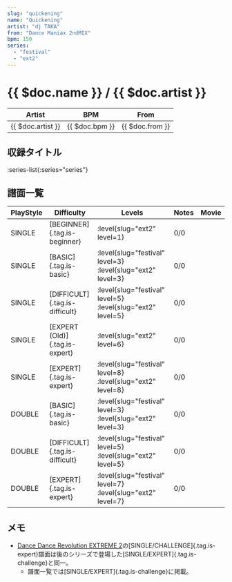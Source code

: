 ```yaml
---
slug: "quickening"
name: "Quickening"
artist: "dj TAKA"
from: "Dance Maniax 2ndMIX"
bpm: 150
series:
  - "festival"
  - "ext2"
---
```


# {{ $doc.name }} / {{ $doc.artist }}

|Artist|BPM|From|
|------|---|----|
|{{ $doc.artist }}|{{ $doc.bpm }}|{{ $doc.from }}|

## 収録タイトル

:series-list{:series="series"}

## 譜面一覧

|PlayStyle|Difficulty|Levels|Notes|Movie|
|---------|----------|------|-----|-----|
|SINGLE|[BEGINNER]{.tag.is-beginner}|:level{slug="ext2" level=1}|0/0||
|SINGLE|[BASIC]{.tag.is-basic}|:level{slug="festival" level=3} :level{slug="ext2" level=3}|0/0||
|SINGLE|[DIFFICULT]{.tag.is-difficult}|:level{slug="festival" level=5} :level{slug="ext2" level=5}|0/0||
|SINGLE|[EXPERT (Old)]{.tag.is-expert}|:level{slug="ext2" level=6}|0/0||
|SINGLE|[EXPERT]{.tag.is-expert}|:level{slug="festival" level=8} :level{slug="ext2" level=8}|0/0||
|DOUBLE|[BASIC]{.tag.is-basic}|:level{slug="festival" level=3} :level{slug="ext2" level=3}|0/0||
|DOUBLE|[DIFFICULT]{.tag.is-difficult}|:level{slug="festival" level=5} :level{slug="ext2" level=5}|0/0||
|DOUBLE|[EXPERT]{.tag.is-expert}|:level{slug="festival" level=7} :level{slug="ext2" level=7}|0/0||

## メモ

- [Dance Dance Revolution EXTREME 2](/series/ext)の[SINGLE/CHALLENGE]{.tag.is-expert}譜面は後のシリーズで登場した[SINGLE/EXPERT]{.tag.is-challenge}と同一。
  - 譜面一覧では[SINGLE/EXPERT]{.tag.is-challenge}に掲載。
